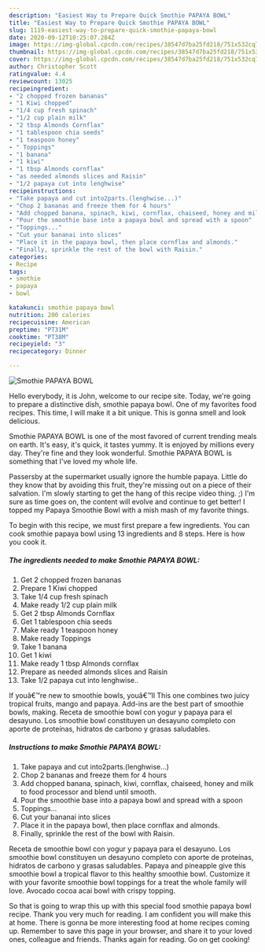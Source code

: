 ```yaml
---
description: "Easiest Way to Prepare Quick Smothie PAPAYA BOWL"
title: "Easiest Way to Prepare Quick Smothie PAPAYA BOWL"
slug: 1119-easiest-way-to-prepare-quick-smothie-papaya-bowl
date: 2020-09-12T10:25:07.284Z
image: https://img-global.cpcdn.com/recipes/38547d7ba25fd218/751x532cq70/smothie-papaya-bowl-recipe-main-photo.jpg
thumbnail: https://img-global.cpcdn.com/recipes/38547d7ba25fd218/751x532cq70/smothie-papaya-bowl-recipe-main-photo.jpg
cover: https://img-global.cpcdn.com/recipes/38547d7ba25fd218/751x532cq70/smothie-papaya-bowl-recipe-main-photo.jpg
author: Christopher Scott
ratingvalue: 4.4
reviewcount: 13025
recipeingredient:
- "2 chopped frozen bananas"
- "1 Kiwi chopped"
- "1/4 cup fresh spinach"
- "1/2 cup plain milk"
- "2 tbsp Almonds Cornflax"
- "1 tablespoon chia seeds"
- "1 teaspoon honey"
- " Toppings"
- "1 banana"
- "1 kiwi"
- "1 tbsp Almonds cornflax"
- "as needed almonds slices and Raisin"
- "1/2 papaya cut into lenghwise"
recipeinstructions:
- "Take papaya and cut into2parts.(lenghwise...)"
- "Chop 2 bananas and freeze them for 4 hours"
- "Add chopped banana, spinach, kiwi, cornflax, chaiseed, honey and milk to food processor and blend until smooth."
- "Pour the smoothie base into a papaya bowl and spread with a spoon"
- "Toppings..."
- "Cut your bananai into slices"
- "Place it in the papaya bowl, then place cornflax and almonds."
- "Finally, sprinkle the rest of the bowl with Raisin."
categories:
- Recipe
tags:
- smothie
- papaya
- bowl

katakunci: smothie papaya bowl 
nutrition: 200 calories
recipecuisine: American
preptime: "PT31M"
cooktime: "PT38M"
recipeyield: "3"
recipecategory: Dinner

---
```



![Smothie PAPAYA BOWL](https://img-global.cpcdn.com/recipes/38547d7ba25fd218/751x532cq70/smothie-papaya-bowl-recipe-main-photo.jpg)

Hello everybody, it is John, welcome to our recipe site. Today, we're going to prepare a distinctive dish, smothie papaya bowl. One of my favorites food recipes. This time, I will make it a bit unique. This is gonna smell and look delicious.

Smothie PAPAYA BOWL is one of the most favored of current trending meals on earth. It's easy, it's quick, it tastes yummy. It is enjoyed by millions every day. They're fine and they look wonderful. Smothie PAPAYA BOWL is something that I've loved my whole life.

Passersby at the supermarket usually ignore the humble papaya. Little do they know that by avoiding this fruit, they&#39;re missing out on a piece of their salvation. I&#39;m slowly starting to get the hang of this recipe video thing. ;) I&#39;m sure as time goes on, the content will evolve and continue to get better! I topped my Papaya Smoothie Bowl with a mish mash of my favorite things.


To begin with this recipe, we must first prepare a few ingredients. You can cook smothie papaya bowl using 13 ingredients and 8 steps. Here is how you cook it.

<!--inarticleads1-->

##### The ingredients needed to make Smothie PAPAYA BOWL:

1. Get 2 chopped frozen bananas
1. Prepare 1 Kiwi chopped
1. Take 1/4 cup fresh spinach
1. Make ready 1/2 cup plain milk
1. Get 2 tbsp Almonds Cornflax
1. Get 1 tablespoon chia seeds
1. Make ready 1 teaspoon honey
1. Make ready  Toppings
1. Take 1 banana
1. Get 1 kiwi
1. Make ready 1 tbsp Almonds cornflax
1. Prepare as needed almonds slices and Raisin
1. Take 1/2 papaya cut into lenghwise..


If youâ€™re new to smoothie bowls, youâ€™ll This one combines two juicy tropical fruits, mango and papaya. Add-ins are the best part of smoothie bowls, making. Receta de smoothie bowl con yogur y papaya para el desayuno. Los smoothie bowl constituyen un desayuno completo con aporte de proteínas, hidratos de carbono y grasas saludables. 

<!--inarticleads2-->

##### Instructions to make Smothie PAPAYA BOWL:

1. Take papaya and cut into2parts.(lenghwise...)
1. Chop 2 bananas and freeze them for 4 hours
1. Add chopped banana, spinach, kiwi, cornflax, chaiseed, honey and milk to food processor and blend until smooth.
1. Pour the smoothie base into a papaya bowl and spread with a spoon
1. Toppings...
1. Cut your bananai into slices
1. Place it in the papaya bowl, then place cornflax and almonds.
1. Finally, sprinkle the rest of the bowl with Raisin.


Receta de smoothie bowl con yogur y papaya para el desayuno. Los smoothie bowl constituyen un desayuno completo con aporte de proteínas, hidratos de carbono y grasas saludables. Papaya and pineapple give this smoothie bowl a tropical flavor to this healthy smoothie bowl. Customize it with your favorite smoothie bowl toppings for a treat the whole family will love. Avocado cocoa acai bowl with crispy topping. 

So that is going to wrap this up with this special food smothie papaya bowl recipe. Thank you very much for reading. I am confident you will make this at home. There is gonna be more interesting food at home recipes coming up. Remember to save this page in your browser, and share it to your loved ones, colleague and friends. Thanks again for reading. Go on get cooking!
